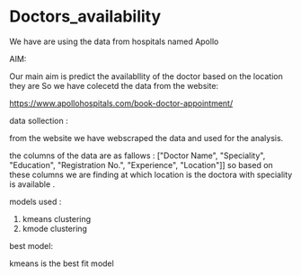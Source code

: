 # Doctors_availability

We have are using the data from hospitals named Apollo

AIM:

Our main aim is predict the availabllity of the doctor based on the location they are  So we have colecetd the data from the website:

https://www.apollohospitals.com/book-doctor-appointment/

data sollection :

from the website we have webscraped the data and used for the analysis.

the columns of the data are as fallows : ["Doctor Name", "Speciality", "Education", "Registration No.", "Experience", "Location"]]
so based on these columns we are finding at which location is the doctora with speciality is available .

models used :

1) kmeans clustering
2) kmode clustering

best model:

kmeans is the best fit model


